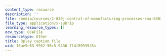 ```yaml
---
content_type: resource
description: ''
file: /media/courses/2-830j-control-of-manufacturing-processes-sma-6303-spring-2008/16ae9e53993256c59436714f89939f8b_tQz6iktxQqM.vtt
file_type: application/x-subrip
learning_resource_types: []
ocw_type: OCWFile
resourcetype: Other
title: 3play caption file
uid: 16ae9e53-9932-56c5-9436-714f89939f8b
---
```

